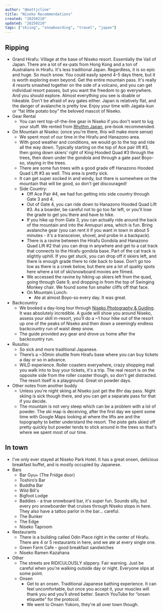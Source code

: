 ```yaml
---
author: "@mattjcline"
title: "Niseko Recommendations"
created: "20250210"
updated: "20250210"
tags: ["skiing", "snowboarding", "travel", "japan"]
---
```


## Ripping

- Grand Hirafu: Village at the base of Niseko resort. Essentially the Vail of Japan. There are a lot of ex-pats from Hong Kong and a ton of Australians in Hirafu. It's less traditional Japan. Regardless, it is so epic and huge. So much snow. You could easily spend 4-5 days there, but it is worth exploring even beyond. Get the entire mountain pass. It's really 4 resorts smashed together on the side of a volcano, and you can get individual resort passes, but you want the freedom to go everywhere. And you should explore. Almost everything you see is doable or hikeable. Don't be afraid of avy gates either. Japan is relatively flat, and the danger of avalanche is pretty low. Enjoy your time with Jagata-kun or “fat little potato boy” the beloved mascot of Niseko.
- Gear Rental
  - You can rent top-of-the-line gear in Niseko if you don't want to lug your stuff. We rented from [Rhythm Japan](https://www.rhythmjapan.com/), pre-book recommended.
- On Mountain at Niseko: (once you're there, this will make more sense)
  - We spent most of our time in the Hirafu and Hanazono area.
  - With good weather and conditions, we would go to the top and ride all the way down. Typically starting on the top of Ace pair lift #3, then going down skiers’ right of King Hooded Quad #3 through the trees, then down under the gondola and through a gate past Boyo-so, staying in the trees.
  - There are some fun trees with a good grade off Hanazono Hooded Quad Lift #3 as well. This area is pretty sick.
  - It can get super socked in and windy, but there is somewhere on the mountain that will be good, so don't get discouraged!
  - Side Country:
    - Off Ace Pair #4, we had fun getting into side country through Gate 3 and 4.
    - Out of Gate 4, you can ride down to Hanazono Hooded Quad Lift #3. As a boarder, be careful not to go too far left, or you’ll lose the grade to get you there and have to hike.
    - If you hike up from Gate 3, you can actually ride around the back of the mountain and into the Annupuri area, which is fun. Bring avalanche gear (you can rent it if you want in town in about 5 minutes - it's a transceiver, shovel, and probe in a backpack).
    - There is a ravine between the Hirafu Gondola and Hanazono Quad Lift #2 that you can drop in anywhere and get to a cat track that connects to the Hirafu gondola base. Part of the cat track is slightly uphill. If you get stuck, you can drop off it skiers left, and there is enough grade there to ride back to base. Don’t go too low as there is a creek below, but there are a lot of quality spots here where a lot of ski/snowboard movies are filmed.
    - We accessed the ravine by hiking up skiers left from the quad, going through Gate 9, and dropping in from the top of Swinging Monkey chair. We found some fun smaller cliffs off that face.
    - On Mountain Lunch:
      - Ate at almost Boyo-so every day. It was great.
- Backcountry
  - We booked a day-long tour through [Niseko Photography & Guiding](https://www.nisekophotography.com/resort-ski-snowboard-tours-3/). It was absolutely incredible. A guide will show you around Niseko, assess your skill in-resort, you’ll do a ~1 hour hike out of the resort up one of the peaks of Niseko and then down a seemingly endless backcountry run of waist deep snow.
  - The guide provided avy gear and drove us home after the backcountry run.
- Rusutsu
  - So sick and more traditional Japanese.
  - There’s a ~30min shuttle from Hirafu base where you can buy tickets a day or so in advance.
  - WILD experience. Roller coasters everywhere, crazy shopping mall you walk into to buy your tickets, it's a trip. The real resort is on the opposite side from the roller coaster though, so don't get distracted. The resort itself is a playground. Great on powder days.
- Other notes from another buddy
  - Unless you're night skiing at Niseko just get the 8hr day pass. Night skiing is sick though there, and you can get a separate pass for that if you decide.
  - The mountain is not very steep which can be a problem with a lot of powder. The ski map is deceiving, after the first day we spent some time with Google Maps looking at where the lifts are and the topography to better understand the resort. The piste gets skied off pretty quickly but powder tends to stick around in the trees so that's where we spent most of our time.

## In town

- I’ve only ever stayed at Niseko Park Hotel. It has a great onsen, delicious breakfast buffet, and is mostly occupied by Japanese.
- Bars
  - Bar Gyu+ (The Fridge door)
  - Toshiro’s Bar
  - Buddha Bar
  - Wild Bill's
  - Bigfoot Lodge
  - Baddies - a true snowboard bar, it's super fun. Sounds silly, but every pro snowboarder that cruises through Niseko stops in here. They also have a tattoo parlor in the bar... careful.
  - The Bunker
  - The Edge
  - Niseko Taproom
- Restaurants
  - There is a building called Odin Place right in the center of Hirafu. There are 4 or 5 restaurants in here, and we ate at every single one.
  - Green Farm Cafe - good breakfast sandwiches
  - Niseko Ramen Kazahana
- Other
  - The streets are RIDICULOUSLY slippery. Fair warning. Just be careful when you're walking outside day or night. Everyone slips at some point.
  - Onsen
    - Get to an onsen. Traditional Japanese bathing experience. It can feel uncomfortable, but once you accept it, your muscles will thank you and you’ll shred better. Search YouTube for “onsen etiquette” for the protocol.
    - We went to Onsen Yukoro, they're all over town though.
